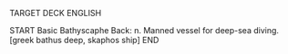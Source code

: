 TARGET DECK
ENGLISH

START
Basic
Bathyscaphe
Back: n. Manned vessel for deep-sea diving. [greek bathus deep, skaphos ship]
END
